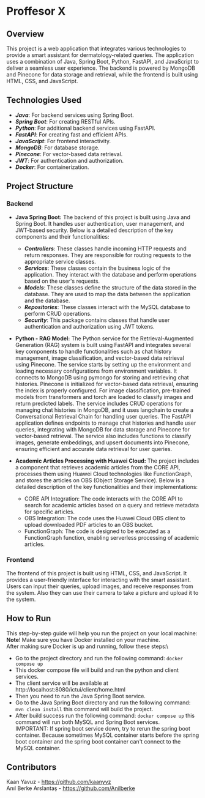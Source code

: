 # Proffesor X

## Overview
This project is a web application that integrates various technologies to provide a
smart assistant for dermatology-related queries. The application uses a combination of Java,
Spring Boot, Python, FastAPI, and JavaScript to deliver a seamless user experience. 
The backend is powered by MongoDB and Pinecone for data storage and retrieval, 
while the frontend is built using HTML, CSS, and JavaScript.

## Technologies Used
- **_Java_**: For backend services using Spring Boot.
- **_Spring Boot_**: For creating RESTful APIs.
- **_Python_**: For additional backend services using FastAPI.
- **_FastAPI_**: For creating fast and efficient APIs.
- **_JavaScript_**: For frontend interactivity.
- **_MongoDB_**: For database storage.
- **_Pinecone_**: For vector-based data retrieval.
- **_JWT_**: For authentication and authorization.
- **_Docker_**: For containerization.

## Project Structure

### Backend
- **Java Spring Boot:**
The backend of this project is built using Java and Spring Boot. It handles user authentication, user management, and JWT-based security. Below is a detailed description of the key components and their functionalities:

    - **_Controllers_**: These classes handle incoming HTTP requests and return responses. They are responsible for routing requests to the appropriate service classes.
    - **_Services_**: These classes contain the business logic of the application. They interact with the database and perform operations based on the user's requests.
    - **_Models_**: These classes define the structure of the data stored in the database. They are used to map the data between the application and the database.
    - **_Repositories_**: These classes interact with the MySQL database to perform CRUD operations.
    - **_Security_**: This package contains classes that handle user authentication and authorization using JWT tokens.
  
- **Python - RAG Model:**
    The Python service for the Retrieval-Augmented Generation (RAG) system is built using FastAPI and integrates several key components to handle functionalities such as chat history management, image classification, and vector-based data retrieval using Pinecone. The service starts by setting up the environment and loading necessary configurations from environment variables. It connects to MongoDB using pymongo for storing and retrieving chat histories. Pinecone is initialized for vector-based data retrieval, ensuring the index is properly configured. For image classification, pre-trained models from transformers and torch are loaded to classify images and return predicted labels. The service includes CRUD operations for managing chat histories in MongoDB, and it uses langchain to create a Conversational Retrieval Chain for handling user queries. The FastAPI application defines endpoints to manage chat histories and handle user queries, integrating with MongoDB for data storage and Pinecone for vector-based retrieval. The service also includes functions to classify images, generate embeddings, and upsert documents into Pinecone, ensuring efficient and accurate data retrieval for user queries.


- **Academic Articles Processing with Huawei Cloud:**
The project includes a component that retrieves academic articles from the CORE API, processes them using Huawei Cloud technologies like FunctionGraph, and stores the articles on OBS (Object Storage Service). Below is a detailed description of the key functionalities and their implementations:
  - CORE API Integration: The code interacts with the CORE API to search for academic articles based on a query and retrieve metadata for specific articles.
  - OBS Integration: The code uses the Huawei Cloud OBS client to upload downloaded PDF articles to an OBS bucket.
  - FunctionGraph: The code is designed to be executed as a FunctionGraph function, enabling serverless processing of academic articles.

### Frontend
The frontend of this project is built using HTML, CSS, and JavaScript. 
It provides a user-friendly interface for interacting with the smart assistant.
Users can input their queries, upload images, and receive responses from the system.
Also they can use their camera to take a picture and upload it to the system.

## How to Run
This step-by-step guide will help you run the project on your local machine:\
**Note**! Make sure you have Docker installed on your machine.\
After making sure Docker is up and running, follow these steps:\
* Go to the project directory and run the following command:
```docker compose up```
* This docker compose file will build and run the python and client services.
* The client service will be available at http://localhost:8080/ictui/client/home.html
* Then you need to run the Java Spring Boot service.
* Go to the Java Spring Boot directory and run the following command:
```mvn clean install``` this command will build the project.
* After build success run the following command:
```docker compose up``` this command will run both MySQL and Spring Boot services.\
IMPORTANT: If spring boot service down, try to rerun the spring boot container. Because sometimes 
MySQL container starts before the spring boot container and the spring boot container can't connect to the MySQL container.

## Contributors
Kaan Yavuz - https://github.com/kaanyvz \
Anıl Berke Arslantaş - https://github.com/Anilberke

